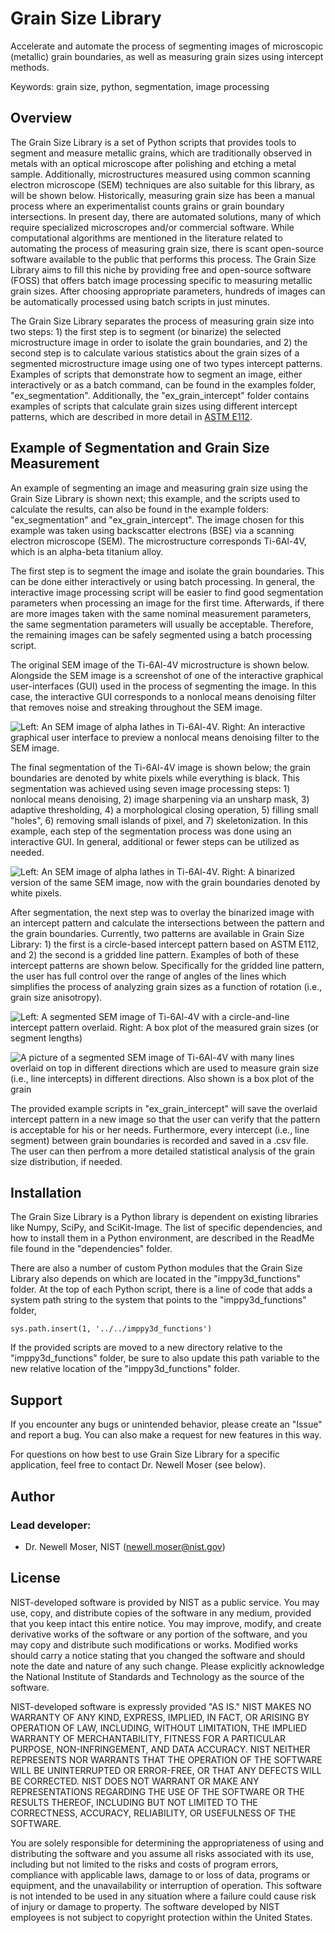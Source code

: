 # Grain Size Library 

Accelerate and automate the process of segmenting images of microscopic 
(metallic) grain boundaries, as well as measuring grain sizes using intercept
methods.

Keywords: grain size, python, segmentation, image processing


## Overview

The Grain Size Library is a set of Python scripts that provides tools to segment and measure metallic grains, which are traditionally observed in metals with an optical microscope after polishing and etching a metal sample. Additionally, microstructures measured using common scanning electron microscope (SEM) techniques are also suitable for this library, as will be shown below. Historically, measuring grain size has been a manual process where an experimentalist counts grains or grain boundary intersections. In present day, there are automated solutions, many of which require specialized microscropes and/or commercial software. While computational algorithms are mentioned in the literature related to automating the process of measuring grain size, there is scant open-source software available to the public that performs this process. The Grain Size Library aims to fill this niche by providing free and open-source software (FOSS) that offers batch image processing specific to measuring metallic grain sizes. After choosing appropriate parameters, hundreds of images can be automatically processed using batch scripts in just minutes.

The Grain Size Library separates the process of measuring grain size into two steps: 1) the first step is to segment (or binarize) the selected microstructure image in order to isolate the grain boundaries, and 2) the second step is to calculate various statistics about the grain sizes of a segmented microstructure image using one of two types intercept patterns. Examples of scripts that demonstrate how to segment an image, either interactively or as a batch command, can be found in the examples folder, "ex_segmentation". Additionally, the "ex_grain_intercept" folder contains examples of scripts that calculate grain sizes using different intercept patterns, which are described in more detail in [ASTM E112](https://www.astm.org/standards/e112).


## Example of Segmentation and Grain Size Measurement

An example of segmenting an image and measuring grain size using the Grain Size Library is shown next; this example, and the scripts used to calculate the results, can also be found in the example folders: "ex_segmentation" and "ex_grain_intercept". The image chosen for this example was taken using backscatter electrons (BSE) via a scanning electron microscope (SEM). The microstructure corresponds Ti-6Al-4V, which is an alpha-beta titanium alloy.

The first step is to segment the image and isolate the grain boundaries. This can be done either interactively or using batch processing. In general, the interactive image processing script will be easier to find good segmentation parameters when processing an image for the first time. Afterwards, if there are more images taken with the same nominal measurement parameters, the same segmentation parameters will usually be acceptable. Therefore, the remaining images can be safely segmented using a batch processing script. 

The original SEM image of the Ti-6Al-4V microstructure is shown below. Alongside the SEM image is a screenshot of one of the interactive graphical user-interfaces (GUI) used in the process of segmenting the image. In this case, the interactive GUI corresponds to a nonlocal means denoising filter that removes noise and streaking throughout the SEM image. 

![Left: An SEM image of alpha lathes in Ti-6Al-4V. Right: An interactive graphical user interface to preview a nonlocal means denoising filter to the SEM image.](./readme_resources/nonlocal_means_interactive_gui.png "Interactive GUI for nonlocal means denoising")

The final segmentation of the Ti-6Al-4V image is shown below; the grain boundaries are denoted by white pixels while everything is black. This segmentation was achieved using seven image processing steps: 1) nonlocal means denoising, 2) image sharpening via an unsharp mask, 3) adaptive thresholding, 4) a morphological closing operation, 5) filling small "holes", 6) removing small islands of pixel, and 7) skeletonization. In this example, each step of the segmentation process was done using an interactive GUI. In general, additional or fewer steps can be utilized as needed.  

![Left: An SEM image of alpha lathes in Ti-6Al-4V. Right: A binarized version of the same SEM image, now with the grain boundaries denoted by white pixels.](./readme_resources/sem_ti_6al_4v_segmented_comparison.png "Segmentation of an SEM image")

After segmentation, the next step was to overlay the binarized image with an intercept pattern and calculate the intersections between the pattern and the grain boundaries. Currently, two patterns are available in Grain Size Library: 1) the first is a circle-based intercept pattern based on ASTM E112, and 2) the second is a gridded line pattern. Examples of both of these intercept patterns are shown below. Specifically for the gridded line pattern, the user has full control over the range of angles of the lines which simplifies the process of analyzing grain sizes as a function of rotation (i.e., grain size anisotropy).

![Left: A segmented SEM image of Ti-6Al-4V with a circle-and-line intercept pattern overlaid. Right: A box plot of the measured grain sizes (or segment lengths)](./readme_resources/sem_ti_6al_4v_box_plot_e112.png "Box plot of the ASTM E112 intercept pattern")

![A picture of a segmented SEM image of Ti-6Al-4V with many lines overlaid on top in different directions which are used to measure grain size (i.e., line intercepts) in different directions. Also shown is a box plot of the grain](./readme_resources/sem_ti_6al_4v_box_plot_line_grid_flattened2.png "Measuring grain size using rotated line intercepts")

The provided example scripts in "ex_grain_intercept" will save the overlaid intercept pattern in a new image so that the user can verify that the pattern is acceptable for his or her needs. Furthermore, every intercept (i.e., line segment) between grain boundaries is recorded and saved in a .csv file. The user can then perfrom a more detailed statistical analysis of the grain size distribution, if needed. 


## Installation

The Grain Size Library is a Python library is dependent on existing libraries like Numpy, SciPy, and SciKit-Image. The list of specific dependencies, and how to install them in a Python environment, are described in the ReadMe file found in the "dependencies" folder. 

There are also a number of custom Python modules that the Grain Size Library also depends on which are located in the "imppy3d_functions" folder. At the top of each Python script, there is a line of code that adds a system path string to the system that points to the "imppy3d_functions" folder,

  `sys.path.insert(1, '../../imppy3d_functions')`

If the provided scripts are moved to a new directory relative to the "imppy3d_functions" folder, be sure to also update this path variable to the new relative location of the "imppy3d_functions" folder.


## Support
If you encounter any bugs or unintended behavior, please create an "Issue" and report a bug. You can also make a request for new features in this way. 

For questions on how best to use Grain Size Library for a specific application, feel free
to contact Dr. Newell Moser (see below).


## Author

### Lead developer: 
* Dr. Newell Moser, NIST (newell.moser@nist.gov)


## License

NIST-developed software is provided by NIST as a public service. You may
use, copy, and distribute copies of the software in any medium,
provided that you keep intact this entire notice. You may improve,
modify, and create derivative works of the software or any portion of
the software, and you may copy and distribute such modifications or
works. Modified works should carry a notice stating that you changed
the software and should note the date and nature of any such change.
Please explicitly acknowledge the National Institute of Standards and
Technology as the source of the software. 

NIST-developed software is expressly provided "AS IS." NIST MAKES NO
WARRANTY OF ANY KIND, EXPRESS, IMPLIED, IN FACT, OR ARISING BY
OPERATION OF LAW, INCLUDING, WITHOUT LIMITATION, THE IMPLIED WARRANTY
OF MERCHANTABILITY, FITNESS FOR A PARTICULAR PURPOSE, NON-INFRINGEMENT,
AND DATA ACCURACY. NIST NEITHER REPRESENTS NOR WARRANTS THAT THE
OPERATION OF THE SOFTWARE WILL BE UNINTERRUPTED OR ERROR-FREE, OR THAT
ANY DEFECTS WILL BE CORRECTED. NIST DOES NOT WARRANT OR MAKE ANY
REPRESENTATIONS REGARDING THE USE OF THE SOFTWARE OR THE RESULTS
THEREOF, INCLUDING BUT NOT LIMITED TO THE CORRECTNESS, ACCURACY,
RELIABILITY, OR USEFULNESS OF THE SOFTWARE.

You are solely responsible for determining the appropriateness of using
and distributing the software and you assume all risks associated with
its use, including but not limited to the risks and costs of program
errors, compliance with applicable laws, damage to or loss of data,
programs or equipment, and the unavailability or interruption of
operation. This software is not intended to be used in any situation
where a failure could cause risk of injury or damage to property. The
software developed by NIST employees is not subject to copyright
protection within the United States.
